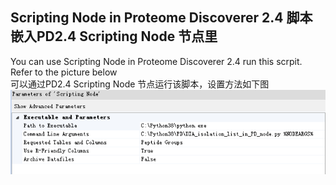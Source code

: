 ## Scripting Node in Proteome Discoverer 2.4 脚本嵌入PD2.4 Scripting Node 节点里
You can use Scripting Node in Proteome Discoverer 2.4 run this scrpit. Refer to the picture below  
可以通过PD2.4 Scripting Node 节点运行该脚本，设置方法如下图  
![Scripting Node Setting](https://raw.githubusercontent.com/Jack-Sun-007/Calc_DIA_Windows/main/DIA_isolation_list_in_PD_node/Scripting%20Node%20Setting.PNG)  
